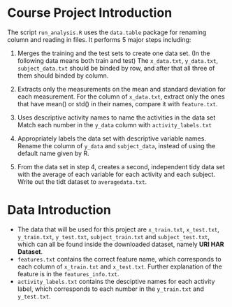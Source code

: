 # Course Project Introduction
The script `run_analysis.R` uses the `data.table` package for renaming column and reading in files. It performs 5 major steps including:


1. Merges the training and the test sets to create one data set. (In the following data means both train and test)
The `x_data.txt`, `y_data.txt`, `subject_data.txt` should be binded by row, and after that all three of them should binded by column.


2. Extracts only the measurements on the mean and standard deviation for each measurement. 
For the column of `x_data.txt`, extract only the ones that have mean() or std() in their names, compare it with `feature.txt`.


3. Uses descriptive activity names to name the activities in the data set
Match each number in the `y_data` column with `activity_labels.txt`


4. Appropriately labels the data set with descriptive variable names. 
Rename the column of `y_data` and `subject_data`, instead of using the default name given by R.


5. From the data set in step 4, creates a second, independent tidy data set with the average of each variable for each activity and each subject.   
Write out the tidt dataset to `averagedata.txt`.


# Data Introduction
- The data that will be used for this project are `x_train.txt`, `x_test.txt`, `y_train.txt`, `y_test.txt`, `subject_train.txt` and `subject_test.txt`, which can all be found inside the downloaded dataset, namely **URI HAR Dataset**.
- `features.txt` contains the correct feature name, which corresponds to each column of `x_train.txt` and `x_test.txt`. Further explanation of the feature is in the `features_info.txt`. 
- `activity_labels.txt` contains the desciptive names for each activity label, which corresponds to each number in the `y_train.txt` and `y_test.txt`.
